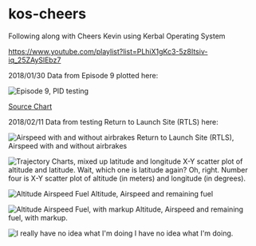 # kos-cheers
Following along with Cheers Kevin using Kerbal Operating System

https://www.youtube.com/playlist?list=PLhiX1gKc3-5z8Itsiv-iq_25ZAySlEbz7

2018/01/30  Data from Episode 9 plotted here:  

![Episode 9, PID testing](https://imgur.com/FldA6VP.png)

[Source Chart](https://docs.google.com/spreadsheets/d/e/2PACX-1vT3p-68Y8yJsHSMP8lcNAej09bipXM0G5m5SqzhmRsaYitB99w4iv860hc9a8ICuSiga4d9MLwm5Wwo/pubchart?oid=1215296613&format=interactive)

2018/02/11  Data from testing Return to Launch Site (RTLS) here:

![Airspeed with and without airbrakes](https://imgur.com/bLBpIU7.png)
Return to Launch Site (RTLS), Airspeed with and without airbrakes

![Trajectory Charts, mixed up latitude and longitude](https://imgur.com/2VvN6YT.png)
X-Y scatter plot of altitude and latitude. Wait, which one is latitude again? Oh, right. Number four is X-Y scatter plot of altitude (in meters) and longitude (in degrees).

![Altitude Airspeed Fuel](https://imgur.com/LbKZQ31.png)
Altitude, Airspeed and remaining fuel

![Altitude Airspeed Fuel, with markup](https://imgur.com/jWXOQ77.png)
Altitude, Airspeed and remaining fuel, with markup.

![I really have no idea what I'm doing](https://imgur.com/6KdKg3G.png)
I have no idea what I'm doing.
